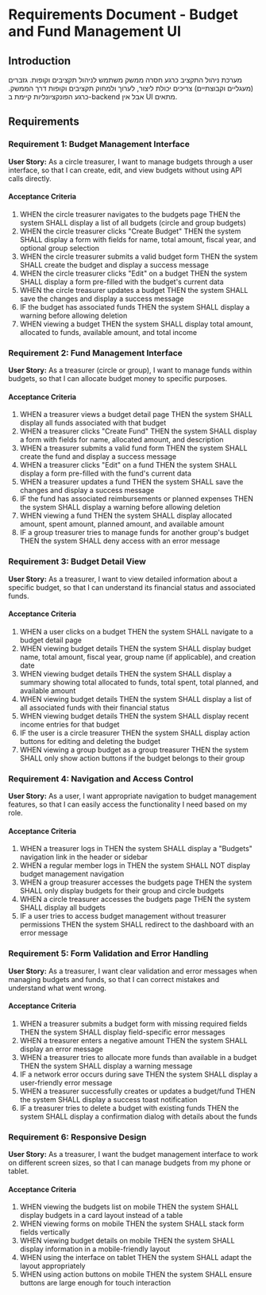 # Requirements Document - Budget and Fund Management UI

## Introduction

מערכת ניהול התקציב כרגע חסרה ממשק משתמש לניהול תקציבים וקופות. גזברים (מעגליים וקבוצתיים) צריכים יכולת ליצור, לערוך ולמחוק תקציבים וקופות דרך הממשק. כרגע הפונקציונליות קיימת ב-backend אבל אין UI מתאים.

## Requirements

### Requirement 1: Budget Management Interface

**User Story:** As a circle treasurer, I want to manage budgets through a user interface, so that I can create, edit, and view budgets without using API calls directly.

#### Acceptance Criteria

1. WHEN the circle treasurer navigates to the budgets page THEN the system SHALL display a list of all budgets (circle and group budgets)
2. WHEN the circle treasurer clicks "Create Budget" THEN the system SHALL display a form with fields for name, total amount, fiscal year, and optional group selection
3. WHEN the circle treasurer submits a valid budget form THEN the system SHALL create the budget and display a success message
4. WHEN the circle treasurer clicks "Edit" on a budget THEN the system SHALL display a form pre-filled with the budget's current data
5. WHEN the circle treasurer updates a budget THEN the system SHALL save the changes and display a success message
6. IF the budget has associated funds THEN the system SHALL display a warning before allowing deletion
7. WHEN viewing a budget THEN the system SHALL display total amount, allocated to funds, available amount, and total income

### Requirement 2: Fund Management Interface

**User Story:** As a treasurer (circle or group), I want to manage funds within budgets, so that I can allocate budget money to specific purposes.

#### Acceptance Criteria

1. WHEN a treasurer views a budget detail page THEN the system SHALL display all funds associated with that budget
2. WHEN a treasurer clicks "Create Fund" THEN the system SHALL display a form with fields for name, allocated amount, and description
3. WHEN a treasurer submits a valid fund form THEN the system SHALL create the fund and display a success message
4. WHEN a treasurer clicks "Edit" on a fund THEN the system SHALL display a form pre-filled with the fund's current data
5. WHEN a treasurer updates a fund THEN the system SHALL save the changes and display a success message
6. IF the fund has associated reimbursements or planned expenses THEN the system SHALL display a warning before allowing deletion
7. WHEN viewing a fund THEN the system SHALL display allocated amount, spent amount, planned amount, and available amount
8. IF a group treasurer tries to manage funds for another group's budget THEN the system SHALL deny access with an error message

### Requirement 3: Budget Detail View

**User Story:** As a treasurer, I want to view detailed information about a specific budget, so that I can understand its financial status and associated funds.

#### Acceptance Criteria

1. WHEN a user clicks on a budget THEN the system SHALL navigate to a budget detail page
2. WHEN viewing budget details THEN the system SHALL display budget name, total amount, fiscal year, group name (if applicable), and creation date
3. WHEN viewing budget details THEN the system SHALL display a summary showing total allocated to funds, total spent, total planned, and available amount
4. WHEN viewing budget details THEN the system SHALL display a list of all associated funds with their financial status
5. WHEN viewing budget details THEN the system SHALL display recent income entries for that budget
6. IF the user is a circle treasurer THEN the system SHALL display action buttons for editing and deleting the budget
7. WHEN viewing a group budget as a group treasurer THEN the system SHALL only show action buttons if the budget belongs to their group

### Requirement 4: Navigation and Access Control

**User Story:** As a user, I want appropriate navigation to budget management features, so that I can easily access the functionality I need based on my role.

#### Acceptance Criteria

1. WHEN a treasurer logs in THEN the system SHALL display a "Budgets" navigation link in the header or sidebar
2. WHEN a regular member logs in THEN the system SHALL NOT display budget management navigation
3. WHEN a group treasurer accesses the budgets page THEN the system SHALL only display budgets for their group and circle budgets
4. WHEN a circle treasurer accesses the budgets page THEN the system SHALL display all budgets
5. IF a user tries to access budget management without treasurer permissions THEN the system SHALL redirect to the dashboard with an error message

### Requirement 5: Form Validation and Error Handling

**User Story:** As a treasurer, I want clear validation and error messages when managing budgets and funds, so that I can correct mistakes and understand what went wrong.

#### Acceptance Criteria

1. WHEN a treasurer submits a budget form with missing required fields THEN the system SHALL display field-specific error messages
2. WHEN a treasurer enters a negative amount THEN the system SHALL display an error message
3. WHEN a treasurer tries to allocate more funds than available in a budget THEN the system SHALL display a warning message
4. IF a network error occurs during save THEN the system SHALL display a user-friendly error message
5. WHEN a treasurer successfully creates or updates a budget/fund THEN the system SHALL display a success toast notification
6. IF a treasurer tries to delete a budget with existing funds THEN the system SHALL display a confirmation dialog with details about the funds

### Requirement 6: Responsive Design

**User Story:** As a treasurer, I want the budget management interface to work on different screen sizes, so that I can manage budgets from my phone or tablet.

#### Acceptance Criteria

1. WHEN viewing the budgets list on mobile THEN the system SHALL display budgets in a card layout instead of a table
2. WHEN viewing forms on mobile THEN the system SHALL stack form fields vertically
3. WHEN viewing budget details on mobile THEN the system SHALL display information in a mobile-friendly layout
4. WHEN using the interface on tablet THEN the system SHALL adapt the layout appropriately
5. WHEN using action buttons on mobile THEN the system SHALL ensure buttons are large enough for touch interaction
